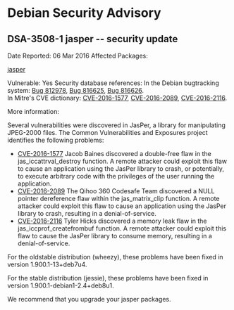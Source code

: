 
Debian Security Advisory
========================


DSA-3508-1 jasper -- security update
------------------------------------



Date Reported:
06 Mar 2016
Affected Packages:

[jasper](https://packages.debian.org/src:jasper)

Vulnerable:
Yes
Security database references:
In the Debian bugtracking system: [Bug 812978](https://bugs.debian.org/cgi-bin/bugreport.cgi?bug=812978), [Bug 816625](https://bugs.debian.org/cgi-bin/bugreport.cgi?bug=816625), [Bug 816626](https://bugs.debian.org/cgi-bin/bugreport.cgi?bug=816626).  
In Mitre's CVE dictionary: [CVE-2016-1577](https://security-tracker.debian.org/tracker/CVE-2016-1577), [CVE-2016-2089](https://security-tracker.debian.org/tracker/CVE-2016-2089), [CVE-2016-2116](https://security-tracker.debian.org/tracker/CVE-2016-2116).  

More information:

Several vulnerabilities were discovered in JasPer, a library for
manipulating JPEG-2000 files. The Common Vulnerabilities and Exposures
project identifies the following problems:


* [CVE-2016-1577](https://security-tracker.debian.org/tracker/CVE-2016-1577)
Jacob Baines discovered a double-free flaw in the
 jas\_iccattrval\_destroy function. A remote attacker could exploit
 this flaw to cause an application using the JasPer library to crash,
 or potentially, to execute arbitrary code with the privileges of the
 user running the application.
* [CVE-2016-2089](https://security-tracker.debian.org/tracker/CVE-2016-2089)
The Qihoo 360 Codesafe Team discovered a NULL pointer dereference
 flaw within the jas\_matrix\_clip function. A remote attacker could
 exploit this flaw to cause an application using the JasPer library
 to crash, resulting in a denial-of-service.
* [CVE-2016-2116](https://security-tracker.debian.org/tracker/CVE-2016-2116)
Tyler Hicks discovered a memory leak flaw in the
 jas\_iccprof\_createfrombuf function. A remote attacker could exploit
 this flaw to cause the JasPer library to consume memory, resulting
 in a denial-of-service.


For the oldstable distribution (wheezy), these problems have been fixed
in version 1.900.1-13+deb7u4.


For the stable distribution (jessie), these problems have been fixed in
version 1.900.1-debian1-2.4+deb8u1.


We recommend that you upgrade your jasper packages.





